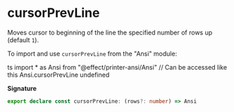 # cursorPrevLine

Moves cursor to beginning of the line the specified number of rows up
(default `1`).

To import and use `cursorPrevLine` from the "Ansi" module:

ts
import \* as Ansi from "@effect/printer-ansi/Ansi"
// Can be accessed like this
Ansi.cursorPrevLine
undefined

**Signature**

```ts
export declare const cursorPrevLine: (rows?: number) => Ansi
```
